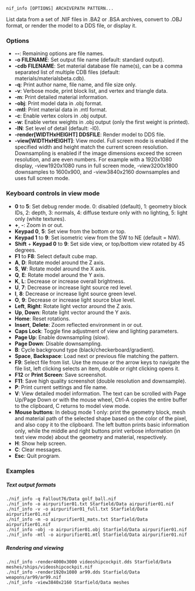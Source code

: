     nif_info [OPTIONS] ARCHIVEPATH PATTERN...

List data from a set of .NIF files in .BA2 or .BSA archives, convert to .OBJ format, or render the model to a DDS file, or display it.

### Options

* **--**: Remaining options are file names.
* **-o FILENAME**: Set output file name (default: standard output).
* **-cdb FILENAME**: Set material database file name(s), can be a comma separated list of multiple CDB files (default: materials/materialsbeta.cdb).
* **-q**: Print author name, file name, and file size only.
* **-v**: Verbose mode, print block list, and vertex and triangle data.
* **-m**: Print detailed material information.
* **-obj**: Print model data in .obj format.
* **-mtl**: Print material data in .mtl format.
* **-c**: Enable vertex colors in .obj output.
* **-w**: Enable vertex weights in .obj output (only the first weight is printed).
* **-lN**: Set level of detail (default: -l0).
* **-render[WIDTHxHEIGHT] DDSFILE**: Render model to DDS file.
* **-view[WIDTHxHEIGHT]**: View model. Full screen mode is enabled if the specified width and height match the current screen resolution. Downsampling is enabled if the image dimensions exceed the screen resolution, and are even numbers. For example with a 1920x1080 display, -view1920x1080 runs in full screen mode, -view3200x1800 downsamples to 1600x900, and -view3840x2160 downsamples and uses full screen mode.

### Keyboard controls in view mode

* **0** to **5**: Set debug render mode. 0: disabled (default), 1: geometry block IDs, 2: depth, 3: normals, 4: diffuse texture only with no lighting, 5: light only (white textures).
* **+**, **-**: Zoom in or out.
* **Keypad 0**, **5**: Set view from the bottom or top.
* **Keypad 1** to **9**: Set isometric view from the SW to NE (default = NW).
* **Shift** + **Keypad 0** to **9**: Set side view, or top/bottom view rotated by 45 degrees.
* **F1** to **F8**: Select default cube map.
* **A**, **D**: Rotate model around the Z axis.
* **S**, **W**: Rotate model around the X axis.
* **Q**, **E**: Rotate model around the Y axis.
* **K**, **L**: Decrease or increase overall brightness.
* **U**, **7**: Decrease or increase light source red level.
* **I**, **8**: Decrease or increase light source green level.
* **O**, **9**: Decrease or increase light source blue level.
* **Left**, **Right**: Rotate light vector around the Z axis.
* **Up**, **Down**: Rotate light vector around the Y axis.
* **Home**: Reset rotations.
* **Insert**, **Delete**: Zoom reflected environment in or out.
* **Caps Lock**: Toggle fine adjustment of view and lighting parameters.
* **Page Up**: Enable downsampling (slow).
* **Page Down**: Disable downsampling.
* **B**: Cycle background type (black/checkerboard/gradient).
* **Space**, **Backspace**: Load next or previous file matching the pattern.
* **F9**: Select file from list. Use the mouse or the arrow keys to navigate the file list, left clicking selects an item, double or right clicking opens it.
* **F12** or **Print Screen**: Save screenshot.
* **F11**: Save high quality screenshot (double resolution and downsample).
* **P**: Print current settings and file name.
* **V**: View detailed model information. The text can be scrolled with Page Up/Page Down or with the mouse wheel, Ctrl-A copies the entire buffer to the clipboard, C returns to model view mode.
* **Mouse buttons**: In debug mode 1 only: print the geometry block, mesh and material path of the selected shape based on the color of the pixel, and also copy it to the clipboard. The left button prints basic information only, while the middle and right buttons print verbose information (in text view mode) about the geometry and material, respectively.
* **H**: Show help screen.
* **C**: Clear messages.
* **Esc**: Quit program.

### Examples

##### Text output formats

    ./nif_info -q Fallout76/Data golf_ball.nif
    ./nif_info -o airpurifier01.txt Starfield/Data airpurifier01.nif
    ./nif_info -v -o airpurifier01_full.txt Starfield/Data airpurifier01.nif
    ./nif_info -m -o airpurifier01_mats.txt Starfield/Data airpurifier01.nif
    ./nif_info -obj -o airpurifier01.obj Starfield/Data airpurifier01.nif
    ./nif_info -mtl -o airpurifier01.mtl Starfield/Data airpurifier01.nif

##### Rendering and viewing

    ./nif_info -render4000x3000 videoshipcockpit.dds Starfield/Data meshes/ships/videoshipcockpit.nif
    ./nif_info -render1920x1080 ar99.dds Starfield/Data weapons/ar99/ar99.nif
    ./nif_info -view3840x2160 Starfield/Data meshes


